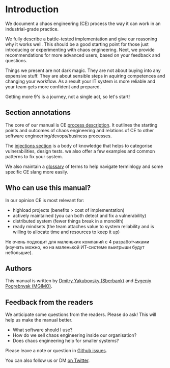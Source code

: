 # Introduction

We document a chaos engineering (CE) process the way it 
can work in an industrial-grade practice. 

We fully describe a battle-tested implementation 
and give our reasoning why it works well. This should be 
a good starting point for those just introducing 
or experimenting with chaos engineering. Next, we provide
recommendations for more advanced users, based on your 
feedback and questions.

Things we present are not dark magic. They are not about 
buying into any expensive stuff. They are about sensible steps 
in aquiring competences and changing your workflow. As a result 
your IT system is more reliable and your team gets more confident 
and prepared.

Getting more 9's is a journey, not a single act, so let's start!

## Section annotations

The core of our manual is CE [process description](process.md). It outlines the starting points and outcomes of chaos engineering and relations of CE to other software engineering/devops/business processes.

The [injections section](injections.md) is a body of knowledge that helps 
to categorise vulnerabilities, design tests. we also offer a few 
examples and common patterns to fix your system.

We also maintain a [glossary](glossary.md) of terms to help 
navigate terminlogy and some specific CE slang more easily.

## Who can use this manual?

In our opinion CE is most relevant for:

- highload projects (benefits > cost of implementation)
- actively maintained (you can both detect and fix a vulnerability)
- distributed system (fewer things break in a monolith)
- ready mindsets (the team attaches value to system reliability and is willing to allocate time and resources to keep it up)

Не очень подходит для маленьких компаний с 4 разработчиками
(изучать можно, но на маленькой ИТ-системе выигрыши будут небольшие).

## Authors

This manual is written by [Dmitry Yakubovsky (Sberbank)](https://twitter.com/d_yakubovsky) 
and [Evgeniy Pogrebnyak (MGIMO)](https://twitter.com/PogrebnyakE).  

## Feedback from the readers

We anticipate some questions from the readers. 
Please do ask! This will help us make the manual better.

- What software should I use?
- How do we sell chaos engineering inside our organisation?
- Does chaos engineering help for smaller systems?

Please leave a note or question in [Github issues](https://github.com/epogrebnyak/chaos-manual/issues).

You can also follow us or DM [on Twitter](https://twitter.com/v10n10).

<!-- Slack channel is also an option. -->

